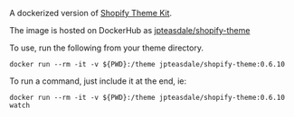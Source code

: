 A dockerized version of [Shopify Theme Kit](https://shopify.github.io/themekit/).

The image is hosted on DockerHub as [jpteasdale/shopify-theme](https://hub.docker.com/r/jpteasdale/shopify-theme/)

To use, run the following from your theme directory. 
```
docker run --rm -it -v ${PWD}:/theme jpteasdale/shopify-theme:0.6.10
```


To run a command, just include it at the end, ie:
```
docker run --rm -it -v ${PWD}:/theme jpteasdale/shopify-theme:0.6.10 watch
```
